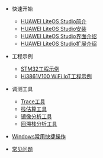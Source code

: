 <!-- markdownlint-disable MD033 MD041-->
- 快速开始
  - [HUAWEI LiteOS Studio简介](/README)
  - [HUAWEI LiteOS Studio安装](/install.md)
  - [HUAWEI LiteOS Studio界面介绍](introduction.md)
  - [HUAWEI LiteOS Studio扩展介绍](extension.md)

- 工程示例

  - [STM32工程示例](project_stm32.md)
  - [Hi3861V100 WiFi IoT工程示例](project_wifiiot.md)

- 调测工具

  - [Trace工具](trace.md)
  - [栈估算工具](stackAnalysis.md)
  - [镜像分析工具](buildAnalysis.md)
  - [回溯栈分析工具](backTrace.md)

- [Windows常用快捷操作](studio_usage.md)
- [常见问题](studio_qa.md)
